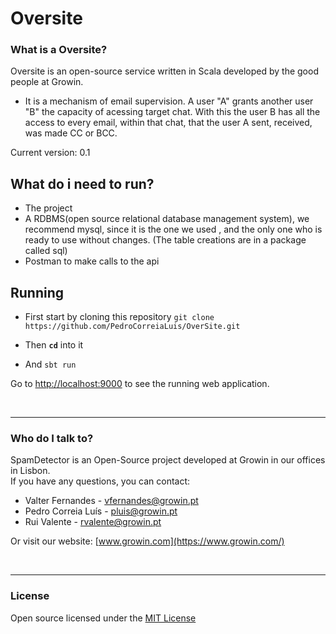 # Oversite

### What is a Oversite? ###

Oversite is an open-source service written in Scala developed by the good people at Growin.

* It is a mechanism of email supervision. A user "A" grants another user "B" the capacity of acessing target chat. With this the user B has all the access to every email, within that chat, that the user A sent, received, was made CC or BCC.

Current version: 0.1

## What do i need to run?

* The project
* A RDBMS(open source relational database management system), we recommend mysql, since it is the one we used , and the only one who is ready to use without changes. (The table creations are in a package called sql)
* Postman to make calls to the api

## Running

* First start by cloning this repository
`git clone https://github.com/PedroCorreiaLuis/OverSite.git`

* Then **`cd`** into it

* And `sbt run`

Go to <http://localhost:9000> to see the running web application.
  
  <br/>

---

### Who do I talk to? ###

SpamDetector is an Open-Source project developed at Growin in our offices in Lisbon.
 <br/> If you have any questions, you can contact:
 
 * Valter Fernandes    - vfernandes@growin.pt
 * Pedro Correia Luís  - pluis@growin.pt
 * Rui Valente         - rvalente@growin.pt

Or visit our website: [www.growin.com](https://www.growin.com/)

<br/>

---

### License ###

Open source licensed under the [MIT License](https://opensource.org/licenses/MIT)
